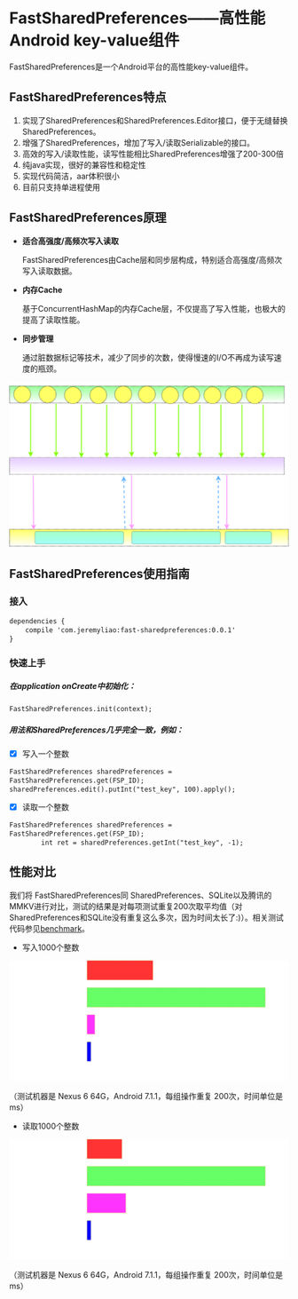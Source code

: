 # FastSharedPreferences——高性能Android key-value组件
FastSharedPreferences是一个Android平台的高性能key-value组件。
## FastSharedPreferences特点
1. 实现了SharedPreferences和SharedPreferences.Editor接口，便于无缝替换SharedPreferences。
2. 增强了SharedPreferences，增加了写入/读取Serializable的接口。
3. 高效的写入/读取性能，读写性能相比SharedPreferences增强了200-300倍
4. 纯java实现，很好的兼容性和稳定性
5. 实现代码简洁，aar体积很小
6. 目前只支持单进程使用

## FastSharedPreferences原理
- **适合高强度/高频次写入读取**

    FastSharedPreferences由Cache层和同步层构成，特别适合高强度/高频次写入读取数据。
- **内存Cache**

    基于ConcurrentHashMap的内存Cache层，不仅提高了写入性能，也极大的提高了读取性能。
- **同步管理**

    通过脏数据标记等技术，减少了同步的次数，使得慢速的I/O不再成为读写速度的瓶颈。

![fsp_principle](docs/imgs/fsp_principle.svg)
## FastSharedPreferences使用指南
### 接入

```
dependencies {
    compile 'com.jeremyliao:fast-sharedpreferences:0.0.1'
}
```

### 快速上手
##### 在application onCreate中初始化：

```
FastSharedPreferences.init(context);
```

##### 用法和SharedPreferences几乎完全一致，例如：
- [x] 写入一个整数

```
FastSharedPreferences sharedPreferences = FastSharedPreferences.get(FSP_ID);
sharedPreferences.edit().putInt("test_key", 100).apply();
```
- [x] 读取一个整数

```
FastSharedPreferences sharedPreferences = FastSharedPreferences.get(FSP_ID);
        int ret = sharedPreferences.getInt("test_key", -1);
```

## 性能对比
我们将 FastSharedPreferences同 SharedPreferences、SQLite以及腾讯的MMKV进行对比，测试的结果是对每项测试重复200次取平均值（对SharedPreferences和SQLite没有重复这么多次，因为时间太长了:)）。相关测试代码参见[benchmark](https://github.com/JeremyLiao/FastSharedPreferences/tree/master/FastSharedPreferences/app/src/main/java/com/jeremy/fspdemo/benchmark)。

- 写入1000个整数

![benchmark_write_int](docs/imgs/benchmark_write_int.svg)

（测试机器是 Nexus 6 64G，Android 7.1.1，每组操作重复 200次，时间单位是 ms）

- 读取1000个整数

![benchmark_read_int](docs/imgs/benchmark_read_int.svg)

（测试机器是 Nexus 6 64G，Android 7.1.1，每组操作重复 200次，时间单位是 ms）
